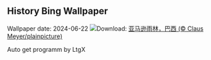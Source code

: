 ## History Bing Wallpaper
Wallpaper date: 2024-06-22
![](https://www.bing.com/th?id=OHR.BrazilRainforest_ZH-CN6432366530_UHD.jpg&w=1000)Download: [亚马逊雨林，巴西 (© Claus Meyer/plainpicture)](https://www.bing.com/th?id=OHR.BrazilRainforest_ZH-CN6432366530_UHD.jpg)

Auto get programm by LtgX
